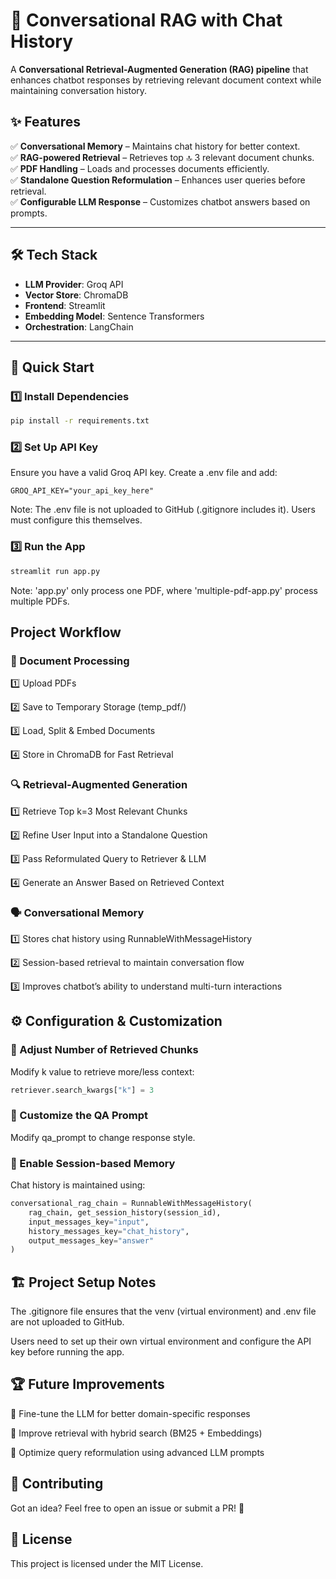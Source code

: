 # 🧠 Conversational RAG with Chat History

A **Conversational Retrieval-Augmented Generation (RAG) pipeline** that enhances chatbot responses by retrieving relevant document context while maintaining conversation history.

## ✨ Features
✅ **Conversational Memory** – Maintains chat history for better context.  
✅ **RAG-powered Retrieval** – Retrieves top 🔝 3 relevant document chunks.  
✅ **PDF Handling** – Loads and processes documents efficiently.  
✅ **Standalone Question Reformulation** – Enhances user queries before retrieval.  
✅ **Configurable LLM Response** – Customizes chatbot answers based on prompts.  

---

## 🛠️ Tech Stack
- **LLM Provider**: Groq API  
- **Vector Store**: ChromaDB  
- **Frontend**: Streamlit  
- **Embedding Model**: Sentence Transformers  
- **Orchestration**: LangChain  

---

## 🚀 Quick Start

### 1️⃣ Install Dependencies  
```bash
pip install -r requirements.txt
```
### 2️⃣ Set Up API Key
Ensure you have a valid Groq API key. Create a .env file and add:
```env
GROQ_API_KEY="your_api_key_here"
```
Note: The .env file is not uploaded to GitHub (.gitignore includes it). Users must configure this themselves.
### 3️⃣ Run the App
```bash
streamlit run app.py
```
Note: 'app.py' only process one PDF, where 'multiple-pdf-app.py' process multiple PDFs.
## Project Workflow
### 📂 Document Processing
1️⃣ Upload PDFs

2️⃣ Save to Temporary Storage (temp_pdf/)

3️⃣ Load, Split & Embed Documents

4️⃣ Store in ChromaDB for Fast Retrieval

### 🔍 Retrieval-Augmented Generation
1️⃣ Retrieve Top k=3 Most Relevant Chunks

2️⃣ Refine User Input into a Standalone Question

3️⃣ Pass Reformulated Query to Retriever & LLM

4️⃣ Generate an Answer Based on Retrieved Context

### 🗣️ Conversational Memory
1️⃣ Stores chat history using RunnableWithMessageHistory

2️⃣ Session-based retrieval to maintain conversation flow

3️⃣ Improves chatbot’s ability to understand multi-turn interactions

## ⚙️ Configuration & Customization
### 🎯 Adjust Number of Retrieved Chunks
Modify k value to retrieve more/less context:
```python
retriever.search_kwargs["k"] = 3
```
### 📝 Customize the QA Prompt
Modify qa_prompt to change response style.

### 🔄 Enable Session-based Memory
Chat history is maintained using:
```python
conversational_rag_chain = RunnableWithMessageHistory(
    rag_chain, get_session_history(session_id),
    input_messages_key="input",
    history_messages_key="chat_history",
    output_messages_key="answer"
)
```
## 🏗️ Project Setup Notes
The .gitignore file ensures that the venv (virtual environment) and .env file are not uploaded to GitHub.

Users need to set up their own virtual environment and configure the API key before running the app.
## 🏆 Future Improvements
🔹 Fine-tune the LLM for better domain-specific responses

🔹 Improve retrieval with hybrid search (BM25 + Embeddings)

🔹 Optimize query reformulation using advanced LLM prompts
## 🤝 Contributing
Got an idea? Feel free to open an issue or submit a PR! 🚀

## 📜 License
This project is licensed under the MIT License.
